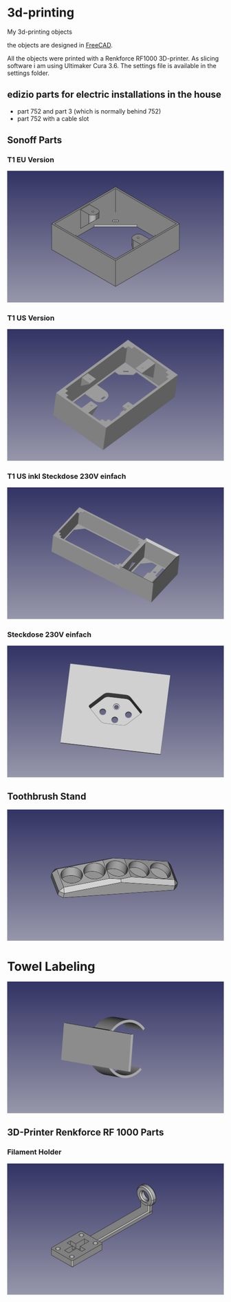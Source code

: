 # 3d-printing
My 3d-printing objects

the objects are designed in [FreeCAD](https://www.freecadweb.org/). 

All the objects were printed with a Renkforce RF1000 3D-printer. As slicing software i am using Ultimaker Cura 3.6. The settings file is available in the settings folder.

## edizio parts for electric installations in the house
* part 752 and part 3 (which is normally behind 752)
* part 752 with a cable slot

## Sonoff Parts
### T1 EU Version
![Sonoff T1 EU](https://github.com/mgafner/3d-printing/raw/master/sonoff/Aufputz_Einfach_EU/sonoff-t1-aufputz-eu.png)

### T1 US Version
![Sonoff T1 EU](https://github.com/mgafner/3d-printing/raw/master/sonoff/Aufputz_Einfach_US/sonoff-t1-aufputz-us.png)

### T1 US inkl Steckdose 230V einfach
![Sonoff T1 US Steckdose 230V](https://github.com/mgafner/3d-printing/raw/master/sonoff/Aufputz_Einfach_US_und_Steckdose/sonoff-T1-US-aufputz-v2-2-und-Steckdose_v1-1.png)

### Steckdose 230V einfach
![Steckdose 230V](https://github.com/mgafner/3d-printing/raw/master/sonoff/Steckdose_230V_einfach/Steckdose_230V_CH_einfach_basis.png)

## Toothbrush Stand
![Toothbrush Stand](https://github.com/mgafner/3d-printing/raw/master/toothbrush_stand/toothbrush-stand-v2-1.png)

# Towel Labeling
![Towel Labeling](https://github.com/mgafner/3d-printing/raw/master/towel_labeling/towel_labeling.png)

## 3D-Printer Renkforce RF 1000 Parts
### Filament Holder
![Filament Holder](https://github.com/mgafner/3d-printing/raw/master/filament-holder/filament-holder.png)

